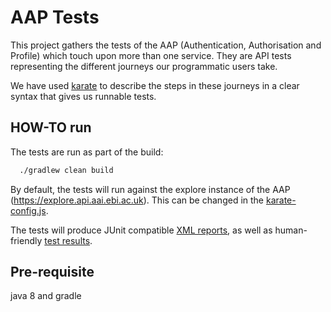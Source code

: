 # AAP Tests

This project gathers the tests of the AAP (Authentication, Authorisation and 
Profile) which touch upon more than one service. They are API tests representing 
the different journeys our programmatic users take.

We have used [karate](https://github.com/intuit/karate) to describe the steps in 
these journeys in a clear syntax that gives us runnable tests.
  
## HOW-TO run  

The tests are run as part of the build:
```bash
  ./gradlew clean build
```

By default, the tests will run against the explore instance of the AAP 
(https://explore.api.aai.ebi.ac.uk). This can be changed in the 
[karate-config.js](src/test/java/karate-config.js).

The tests will produce JUnit compatible [XML reports](build/test-results/test), as well as human-friendly 
[test results](build/reports/tests/test/index.html). 

## Pre-requisite

java 8 and gradle

